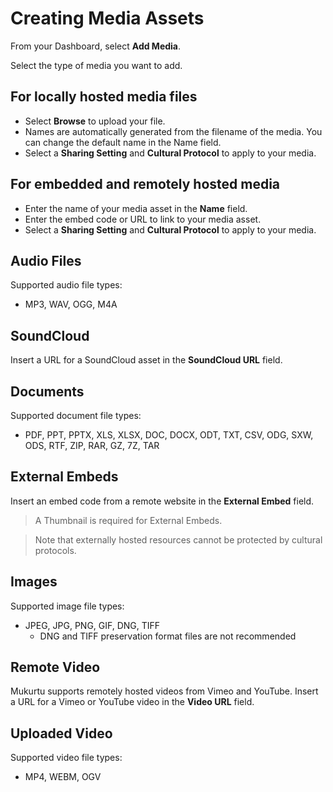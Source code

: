 # Creating Media Assets 

From your Dashboard, select **Add Media**. 

Select the type of media you want to add.  

## For locally hosted media files 
- Select **Browse** to upload your file.  
- Names are automatically generated from the filename of the media. You can change the default name in the Name field. 
- Select a **Sharing Setting** and **Cultural Protocol** to apply to your media. 

## For embedded and remotely hosted media 
- Enter the name of your media asset in the **Name** field. 
- Enter the embed code or URL to link to your media asset.  
- Select a **Sharing Setting** and **Cultural Protocol** to apply to your media. 

## Audio Files 
Supported audio file types: 
- MP3, WAV, OGG, M4A 

## SoundCloud 
Insert a URL for a SoundCloud asset in the **SoundCloud URL** field.  

## Documents 
Supported document file types: 
- PDF, PPT, PPTX, XLS, XLSX, DOC, DOCX, ODT, TXT, CSV, ODG, SXW, ODS, RTF, ZIP, RAR, GZ, 7Z, TAR 

## External Embeds 
Insert an embed code from a remote website in the **External Embed** field.  
>A Thumbnail is required for External Embeds. 

>Note that externally hosted resources cannot be protected by cultural protocols. 

## Images 
Supported image file types: 
- JPEG, JPG, PNG, GIF, DNG, TIFF 
    - DNG and TIFF preservation format files are not recommended

## Remote Video 
Mukurtu supports remotely hosted videos from Vimeo and YouTube. 
Insert a URL for a Vimeo or YouTube video in the **Video URL** field.  
 
## Uploaded Video 
Supported video file types: 
- MP4, WEBM, OGV 
